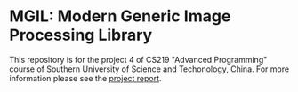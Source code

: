 # MGIL: Modern Generic Image Processing Library
This repository is for the project 4 of CS219 "Advanced Programming" course of Southern University of Science and Techonology, China.
For more information please see the [project report](https://github.com/nofe1248/mgil/blob/master/report.pdf).
